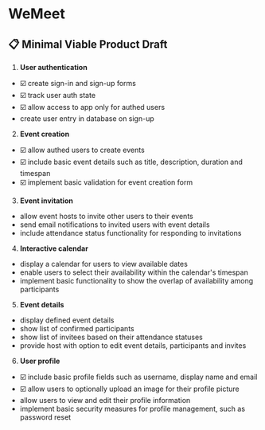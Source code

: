# WeMeet

## 📋 Minimal Viable Product Draft

1. **User authentication**
- ☑️ create sign-in and sign-up forms
- ☑️ track user auth state
- ☑️ allow access to app only for authed users
- create user entry in database on sign-up

2. **Event creation**
- ☑️ allow authed users to create events
- ☑️ include basic event details such as title, description, duration and timespan
- ☑️ implement basic validation for event creation form

3. **Event invitation**
- allow event hosts to invite other users to their events
- send email notifications to invited users with event details
- include attendance status functionality for responding to invitations

4. **Interactive calendar**
- display a calendar for users to view available dates
- enable users to select their availability within the calendar's timespan
- implement basic functionality to show the overlap of availability among participants

5. **Event details**
- display defined event details
- show list of confirmed participants
- show list of invitees based on their attendance statuses
- provide host with option to edit event details, participants and invites

6. **User profile**
- ☑️ include basic profile fields such as username, display name and email
- ☑️ allow users to optionally upload an image for their profile picture
- allow users to view and edit their profile information
- implement basic security measures for profile management, such as password reset

